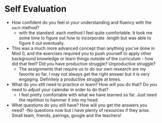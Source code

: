 # Self Evaluation

- How confident do you feel in your understanding and fluency with the `each` method?
    - with the standard .each method I feel quite comfortable. It took me some time to figure out how to incorporate .length but was able to figure it out eventually.
- This was a much more advanced concept than anything you've done in Mod 0, and the exercises required you to push yourself to apply other background knowledge or learn things outside of the curriculum - how did that feel? Did you have productive struggle? Unproductive struggle?
    - The assignments that require us to do our own research are my favorite so far. I may not always get the right answer but it is very engaging. Definitely a productive struggle at times.
- What do you still need to practice or learn? How will you do that? Do you need to adjust your calendar in order to do that?
    - I feel pretty comfortable with what we have learned so far. Just need the repitition to hammer it into my head.
- What questions do you still have? How will you get the answers you need?
    -No questions now but i have plenty of resources if they arise. Small team, friends, pairings, google and the teachers!